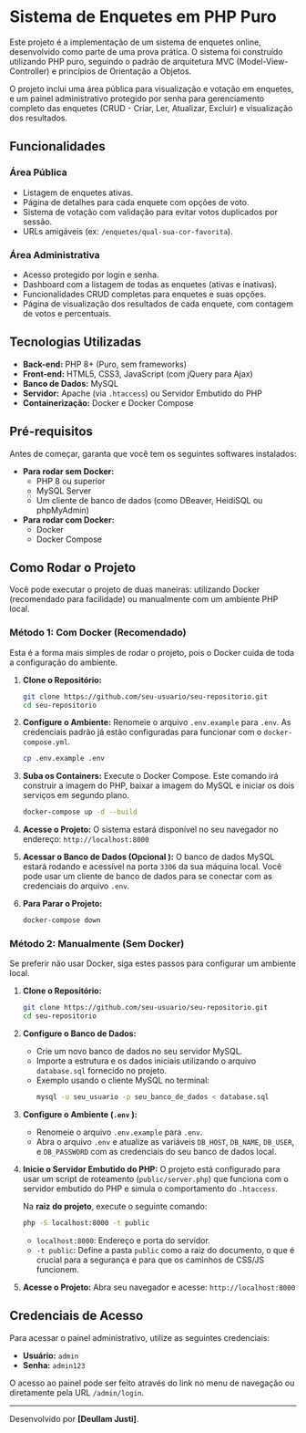 # Sistema de Enquetes em PHP Puro

Este projeto é a implementação de um sistema de enquetes online, desenvolvido como parte de uma prova prática. O sistema foi construído utilizando PHP puro, seguindo o padrão de arquitetura MVC (Model-View-Controller) e princípios de Orientação a Objetos.

O projeto inclui uma área pública para visualização e votação em enquetes, e um painel administrativo protegido por senha para gerenciamento completo das enquetes (CRUD - Criar, Ler, Atualizar, Excluir) e visualização dos resultados.

## Funcionalidades

### Área Pública
*   Listagem de enquetes ativas.
*   Página de detalhes para cada enquete com opções de voto.
*   Sistema de votação com validação para evitar votos duplicados por sessão.
*   URLs amigáveis (ex: `/enquetes/qual-sua-cor-favorita`).

### Área Administrativa
*   Acesso protegido por login e senha.
*   Dashboard com a listagem de todas as enquetes (ativas e inativas).
*   Funcionalidades CRUD completas para enquetes e suas opções.
*   Página de visualização dos resultados de cada enquete, com contagem de votos e percentuais.

## Tecnologias Utilizadas

*   **Back-end:** PHP 8+ (Puro, sem frameworks)
*   **Front-end:** HTML5, CSS3, JavaScript (com jQuery para Ajax)
*   **Banco de Dados:** MySQL
*   **Servidor:** Apache (via `.htaccess`) ou Servidor Embutido do PHP
*   **Containerização:** Docker e Docker Compose

## Pré-requisitos

Antes de começar, garanta que você tem os seguintes softwares instalados:

*   **Para rodar sem Docker:**
    *   PHP 8 ou superior
    *   MySQL Server
    *   Um cliente de banco de dados (como DBeaver, HeidiSQL ou phpMyAdmin)
*   **Para rodar com Docker:**
    *   Docker
    *   Docker Compose

## Como Rodar o Projeto

Você pode executar o projeto de duas maneiras: utilizando Docker (recomendado para facilidade) ou manualmente com um ambiente PHP local.

### Método 1: Com Docker (Recomendado)

Esta é a forma mais simples de rodar o projeto, pois o Docker cuida de toda a configuração do ambiente.

1.  **Clone o Repositório:**
    ```bash
    git clone https://github.com/seu-usuario/seu-repositorio.git
    cd seu-repositorio
    ```

2.  **Configure o Ambiente:**
    Renomeie o arquivo `.env.example` para `.env`. As credenciais padrão já estão configuradas para funcionar com o `docker-compose.yml`.
    ```bash
    cp .env.example .env
    ```

3.  **Suba os Containers:**
    Execute o Docker Compose. Este comando irá construir a imagem do PHP, baixar a imagem do MySQL e iniciar os dois serviços em segundo plano.
    ```bash
    docker-compose up -d --build
    ```

4.  **Acesse o Projeto:**
    O sistema estará disponível no seu navegador no endereço:
    `http://localhost:8000`

5.  **Acessar o Banco de Dados (Opcional ):**
    O banco de dados MySQL estará rodando e acessível na porta `3306` da sua máquina local. Você pode usar um cliente de banco de dados para se conectar com as credenciais do arquivo `.env`.

6.  **Para Parar o Projeto:**
    ```bash
    docker-compose down
    ```

### Método 2: Manualmente (Sem Docker)

Se preferir não usar Docker, siga estes passos para configurar um ambiente local.

1.  **Clone o Repositório:**
    ```bash
    git clone https://github.com/seu-usuario/seu-repositorio.git
    cd seu-repositorio
    ```

2.  **Configure o Banco de Dados:**
    *   Crie um novo banco de dados no seu servidor MySQL.
    *   Importe a estrutura e os dados iniciais utilizando o arquivo `database.sql` fornecido no projeto.
    *   Exemplo usando o cliente MySQL no terminal:
        ```bash
        mysql -u seu_usuario -p seu_banco_de_dados < database.sql
        ```

3.  **Configure o Ambiente (`.env` ):**
    *   Renomeie o arquivo `.env.example` para `.env`.
    *   Abra o arquivo `.env` e atualize as variáveis `DB_HOST`, `DB_NAME`, `DB_USER`, e `DB_PASSWORD` com as credenciais do seu banco de dados local.

4.  **Inicie o Servidor Embutido do PHP:**
    O projeto está configurado para usar um script de roteamento (`public/server.php`) que funciona com o servidor embutido do PHP e simula o comportamento do `.htaccess`.
    
    Na **raiz do projeto**, execute o seguinte comando:
    ```bash
    php -S localhost:8000 -t public
    ```
    *   `localhost:8000`: Endereço e porta do servidor.
    *   `-t public`: Define a pasta `public` como a raiz do documento, o que é crucial para a segurança e para que os caminhos de CSS/JS funcionem.

5.  **Acesse o Projeto:**
    Abra seu navegador e acesse:
    `http://localhost:8000`

## Credenciais de Acesso

Para acessar o painel administrativo, utilize as seguintes credenciais:

*   **Usuário:** `admin`
*   **Senha:** `admin123`

O acesso ao painel pode ser feito através do link no menu de navegação ou diretamente pela URL `/admin/login`.

---

Desenvolvido por **[Deullam Justi]**.
